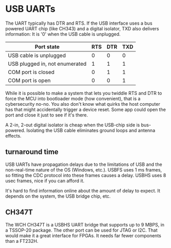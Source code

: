 # USB UARTs

The UART typically has DTR and RTS.
If the USB interface uses a bus powered UART chip (like CH343) and a digital
isolator, TXD also delivers information: It is '0' when the USB cable is unplugged.

| Port state                     | RTS | DTR | TXD |
|--------------------------------|-----|-----|-----|
| USB cable is unplugged         | 0   | 0   | 0   |
| USB plugged in, not enumerated | 1   | 1   | 1   |
| COM port is closed             | 0   | 1   | 1   |
| COM port is open               | 0   | 0   | 1   |

While it is possible to make a system that lets you twiddle RTS and DTR to force 
the MCU into bootloader mode (how convenient), that is a cybersecurity no-no. 
You also don't know what quirks the host computer has that might accidentally
trigger a device reset. Some app could open the port and close it just to see if it's there.

A 2-in, 2-out digital isolator is cheap when the USB-chip side is bus-powered.
Isolating the USB cable eliminates ground loops and antenna effects.

## turnaround time

USB UARTs have propagation delays due to the limitations of USB and the non-real-time
nature of the OS (Windows, etc.). USBFS uses 1 ms frames, so fitting the CDC protocol
into these frames causes a delay. USBHS uses 8 usec frames, nice if you can afford it.

It's hard to find information online about the amount of delay to expect.
It depends on the system, the USB bridge chip, etc.

## CH347T

The WCH CH347T is a USBHS UART bridge that supports up to 9 MBPS, in a TSSOP-20 package.
The other port can be used for JTAG or I2C.
That would make it a great interface for FPGAs. It needs far fewer components than a FT232H.
